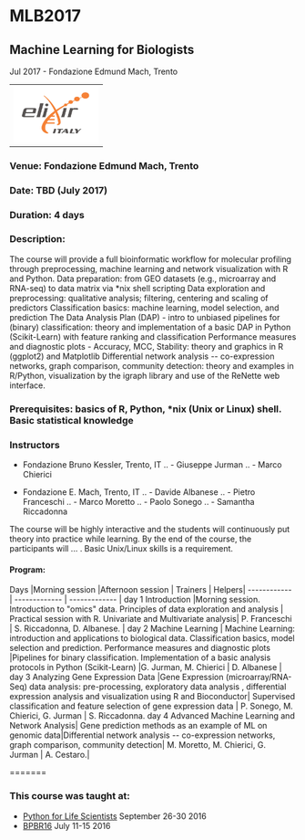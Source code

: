# MLB2017
## Machine Learning for Biologists
Jul 2017 - Fondazione Edmund Mach, Trento

 <table style="width:100%">
  <tr>
    <td><img src="./img/elixir_ita_logo.png" alt="yay" height="100" width="150"></td>
    <tr/>
</table>

### Venue: Fondazione Edmund Mach, Trento
### Date: TBD (July 2017)
### Duration: 4 days
### Description:
The course will provide a full bioinformatic workflow for molecular profiling through preprocessing, machine learning and network visualization with R and Python.
Data preparation: from GEO datasets (e.g., microarray and RNA-seq) to data matrix via \*nix shell scripting
Data exploration and preprocessing: qualitative analysis; filtering, centering and scaling of predictors
Classification basics: machine learning, model selection, and prediction
The Data Analysis Plan (DAP) - intro to unbiased pipelines for (binary) classification: theory and implementation of a basic DAP in Python (Scikit-Learn) with feature ranking and classification
Performance measures and diagnostic plots - Accuracy, MCC, Stability: theory and graphics in R (ggplot2) and Matplotlib
Differential network analysis -- co-expression networks, graph comparison, community detection: theory and examples in R/Python, visualization by the igraph library and use of the ReNette web interface.


### Prerequisites: basics of R, Python, \*nix (Unix or Linux) shell. Basic statistical knowledge

### Instructors
- Fondazione Bruno Kessler, Trento, IT
.. -  Giuseppe Jurman
.. -  Marco Chierici

- Fondazione E. Mach, Trento, IT
.. -  Davide Albanese
.. - Pietro Franceschi
.. - Marco Moretto
.. - Paolo Sonego
.. - Samantha Riccadonna


The course will be highly interactive and the students will continuously put theory into practice while learning. By the end of the course, the participants will ... . Basic Unix/Linux skills is a requirement.



#### Program:



Days |Morning session |Afternoon session | Trainers | Helpers|
------------ | ------------- | ------------- |
day 1 Introduction |Morning session. Introduction to "omics" data. Principles of data exploration and  analysis | Practical session with R. Univariate and Multivariate analysis|  P. Franceschi | S. Riccadonna, D. Albanese. |
day 2 Machine Learning | Machine Learning: introduction and applications to biological data. Classification basics, model selection and prediction. Performance measures and diagnostic plots |Pipelines for binary classification. Implementation of a basic analysis protocols in Python (Scikit-Learn) |G. Jurman, M. Chierici |  D. Albanese |
day 3 Analyzing Gene Expression Data |Gene Expression (microarray/RNA-Seq) data analysis: pre-processing, exploratory data analysis , differential expression analysis and visualization using R and Bioconductor| Supervised classification and feature selection of gene expression data |  P. Sonego, M. Chierici, G. Jurman | S. Riccadonna.
day 4 Advanced Machine Learning and Network Analysis| Gene prediction methods as an example of ML on genomic data|Differential network analysis -- co-expression networks, graph comparison, community detection| M. Moretto, M. Chierici, G. Jurman | A. Cestaro.|



=======


### This course was taught at:
-  [Python for Life Scientists](http://bioinformaticstraining.pythonanywhere.com/course/11/) September 26-30 2016 </br>
-   [BPBR16](http://gtpb.igc.gulbenkian.pt/bicourses/BPBR16/) July 11-15 2016<br/>

